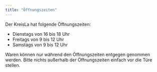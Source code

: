 ```yaml
---
title: "Öffnungszeiten"
---
```


Der KreisLa hat folgende Öffnungszeiten:
- Dienstags von 16 bis 18 Uhr
- Freitags von 9 bis 12 Uhr
- Samstags von 9 bis 12 Uhr

Waren können nur während den Öffnungszeiten entgegen genommen werden. Bitte nichts außerhalb der Öffnungszeiten einfach vor die Türe stellen.
